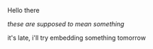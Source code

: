 Hello there

*these are supposed to mean something*

it's late, i'll try embedding something tomorrow
